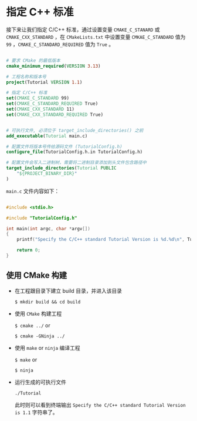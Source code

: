 # 指定 C++ 标准

接下来让我们指定 C/C++ 标准，通过设置变量 ```CMAKE_C_STANARD``` 或 ```CMAKE_CXX_STANDARD``` ，在 ```CMakeLists.txt``` 中设置变量 ```CMKAE_C_STANDARD``` 值为 ```99``` ，```CMAKE_C_STANDARD_REQUIRED``` 值为 ```True``` 。

```cmake

# 要求 CMake 的最低版本
cmake_minimum_required(VERSION 3.13)

# 工程名称和版本号
project(Tutorial VERSION 1.1)

# 指定 C/C++ 标准 
set(CMAKE_C_STANDARD 99)
set(CMAKE_C_STANDARD_REQUIRED True)
set(CMAKE_CXX_STANDARD 11)
set(CMAKE_CXX_STANDARD_REQUIRED True)


# 可执行文件, 必须位于 target_include_directories() 之前
add_executable(Tutorial main.c)

# 配置文件将版本号传给源码文件 (TutorialConfig.h)
configure_file(TutorialConfig.h.in TutorialConfig.h)

# 配置文件会写入二进制树，需要将二进制目录添加到头文件包含路径中
target_include_directories(Tutorial PUBLIC
    "${PROJECT_BINARY_DIR}"
)
```



```main.c``` 文件内容如下： 

```c

#include <stdio.h>

#include "TutorialConfig.h"

int main(int argc, char *argv[])
{
    printf("Specify the C/C++ standard Tutorial Version is %d.%d\n", Tutorial_VERSION_MAJOR, Tutorial_VERSION_MINOR);

    return 0;
}

```



## 使用 CMake 构建

- 在工程跟目录下建立 build 目录，并进入该目录

  ```$ mkdir build && cd build```

- 使用 ```CMake``` 构建工程

  ```$ cmake ../``` or

  ```$ cmake -GNinja ../```

- 使用 ```make``` or ```ninja``` 编译工程

  ```$ make``` or

  ```$ ninja```

- 运行生成的可执行文件

  ```./Tutorial``` 

  此时则可以看到终端输出 ```Specify the C/C++ standard Tutorial Version is 1.1``` 字符串了。

































